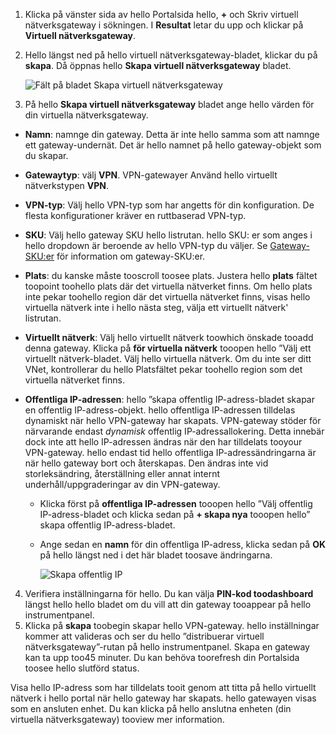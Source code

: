 1. Klicka på vänster sida av hello Portalsida hello,  **+**  och Skriv virtuell nätverksgateway i sökningen. I **Resultat** letar du upp och klickar på **Virtuell nätverksgateway**.
2. Hello längst ned på hello virtuell nätverksgateway-bladet, klickar du på **skapa**. Då öppnas hello **Skapa virtuell nätverksgateway** bladet.

    ![Fält på bladet Skapa virtuell nätverksgateway](./media/vpn-gateway-add-gw-s2s-rm-portal-include/vnet_gw.png "Ny gateway")

3. På hello **Skapa virtuell nätverksgateway** bladet ange hello värden för din virtuella nätverksgateway.

  - **Namn**: namnge din gateway. Detta är inte hello samma som att namnge ett gateway-undernät. Det är hello namnet på hello gateway-objekt som du skapar.
  - **Gatewaytyp**: välj **VPN**. VPN-gatewayer Använd hello virtuellt nätverkstypen **VPN**. 
  - **VPN-typ**: Välj hello VPN-typ som har angetts för din konfiguration. De flesta konfigurationer kräver en ruttbaserad VPN-typ.
  - **SKU**: Välj hello gateway SKU hello listrutan. hello SKU: er som anges i hello dropdown är beroende av hello VPN-typ du väljer. Se [Gateway-SKU:er](../articles/vpn-gateway/vpn-gateway-about-vpn-gateway-settings.md#gwsku) för information om gateway-SKU:er.
  - **Plats**: du kanske måste tooscroll toosee plats. Justera hello **plats** fältet toopoint toohello plats där det virtuella nätverket finns. Om hello plats inte pekar toohello region där det virtuella nätverket finns, visas hello virtuella nätverk inte i hello nästa steg, välja ett virtuellt nätverk' listrutan.
  - **Virtuellt nätverk**: Välj hello virtuellt nätverk toowhich önskade tooadd denna gateway. Klicka på **för virtuella nätverk** tooopen hello ”Välj ett virtuellt nätverk-bladet. Välj hello virtuella nätverk. Om du inte ser ditt VNet, kontrollerar du hello Platsfältet pekar toohello region som det virtuella nätverket finns.
  - **Offentliga IP-adressen**: hello ”skapa offentlig IP-adress-bladet skapar en offentlig IP-adress-objekt. hello offentliga IP-adressen tilldelas dynamiskt när hello VPN-gateway har skapats. VPN-gateway stöder för närvarande endast *dynamisk* offentlig IP-adressallokering. Detta innebär dock inte att hello IP-adressen ändras när den har tilldelats tooyour VPN-gateway. hello endast tid hello offentliga IP-adressändringarna är när hello gateway bort och återskapas. Den ändras inte vid storleksändring, återställning eller annat internt underhåll/uppgraderingar av din VPN-gateway.

    - Klicka först på **offentliga IP-adressen** tooopen hello ”Välj offentlig IP-adress-bladet och klicka sedan på **+ skapa nya** tooopen hello” skapa offentlig IP-adress-bladet.
    - Ange sedan en **namn** för din offentliga IP-adress, klicka sedan på **OK** på hello längst ned i det här bladet toosave ändringarna.

      ![Skapa offentlig IP](./media/vpn-gateway-add-gw-s2s-rm-portal-include/pip.png "Skapa offentlig IP")

4. Verifiera inställningarna för hello. Du kan välja **PIN-kod toodashboard** längst hello hello bladet om du vill att din gateway tooappear på hello instrumentpanel. 
5. Klicka på **skapa** toobegin skapar hello VPN-gateway. hello inställningar kommer att valideras och ser du hello ”distribuerar virtuell nätverksgateway”-rutan på hello instrumentpanel. Skapa en gateway kan ta upp too45 minuter. Du kan behöva toorefresh din Portalsida toosee hello slutförd status.

Visa hello IP-adress som har tilldelats tooit genom att titta på hello virtuellt nätverk i hello portal när hello gateway har skapats. hello gatewayen visas som en ansluten enhet. Du kan klicka på hello anslutna enheten (din virtuella nätverksgateway) tooview mer information.
